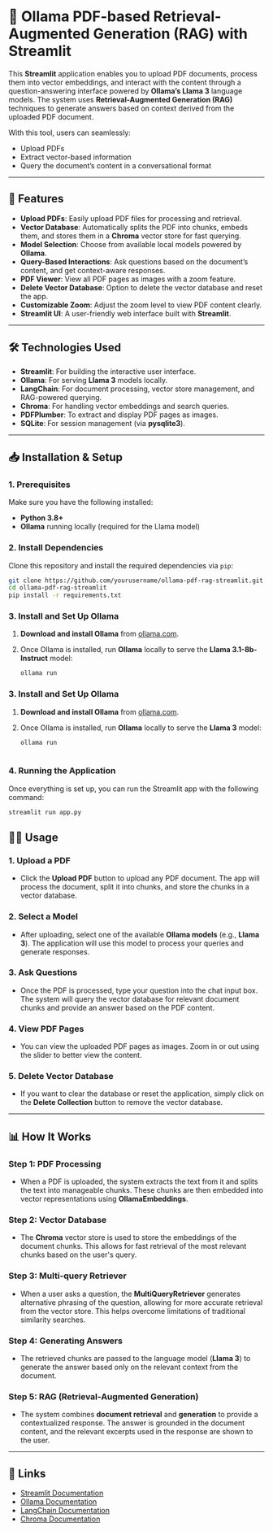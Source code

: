 # 🎈 Ollama PDF-based Retrieval-Augmented Generation (RAG) with Streamlit

This **Streamlit** application enables you to upload PDF documents, process them into vector embeddings, and interact with the content through a question-answering interface powered by **Ollama’s Llama 3** language models. The system uses **Retrieval-Augmented Generation (RAG)** techniques to generate answers based on context derived from the uploaded PDF document.

With this tool, users can seamlessly:
- Upload PDFs
- Extract vector-based information
- Query the document’s content in a conversational format

---

## 🚀 Features

- **Upload PDFs**: Easily upload PDF files for processing and retrieval.
- **Vector Database**: Automatically splits the PDF into chunks, embeds them, and stores them in a **Chroma** vector store for fast querying.
- **Model Selection**: Choose from available local models powered by **Ollama**.
- **Query-Based Interactions**: Ask questions based on the document’s content, and get context-aware responses.
- **PDF Viewer**: View all PDF pages as images with a zoom feature.
- **Delete Vector Database**: Option to delete the vector database and reset the app.
- **Customizable Zoom**: Adjust the zoom level to view PDF content clearly.
- **Streamlit UI**: A user-friendly web interface built with **Streamlit**.

---

## 🛠️ Technologies Used

- **Streamlit**: For building the interactive user interface.
- **Ollama**: For serving **Llama 3** models locally.
- **LangChain**: For document processing, vector store management, and RAG-powered querying.
- **Chroma**: For handling vector embeddings and search queries.
- **PDFPlumber**: To extract and display PDF pages as images.
- **SQLite**: For session management (via **pysqlite3**).

---

## 📥 Installation & Setup

### 1. Prerequisites

Make sure you have the following installed:

- **Python 3.8+**
- **Ollama** running locally (required for the Llama model)

### 2. Install Dependencies

Clone this repository and install the required dependencies via `pip`:

```bash
git clone https://github.com/yourusername/ollama-pdf-rag-streamlit.git
cd ollama-pdf-rag-streamlit
pip install -r requirements.txt
```
### 3. Install and Set Up Ollama

1. **Download and install Ollama** from [ollama.com](https://ollama.com/).
2. Once Ollama is installed, run **Ollama** locally to serve the **Llama 3.1-8b-Instruct** model:

   ```bash
   ollama run
   ```

### 3. Install and Set Up Ollama

1. **Download and install Ollama** from [ollama.com](https://ollama.com/).
2. Once Ollama is installed, run **Ollama** locally to serve the **Llama 3** model:

   ```bash
   ollama run
  

### 4. Running the Application

Once everything is set up, you can run the Streamlit app with the following command:

```bash
streamlit run app.py
```
## 🧑‍💻 Usage

### 1. Upload a PDF
- Click the **Upload PDF** button to upload any PDF document. The app will process the document, split it into chunks, and store the chunks in a vector database.

### 2. Select a Model
- After uploading, select one of the available **Ollama models** (e.g., **Llama 3**). The application will use this model to process your queries and generate responses.

### 3. Ask Questions
- Once the PDF is processed, type your question into the chat input box. The system will query the vector database for relevant document chunks and provide an answer based on the PDF content.

### 4. View PDF Pages
- You can view the uploaded PDF pages as images. Zoom in or out using the slider to better view the content.

### 5. Delete Vector Database
- If you want to clear the database or reset the application, simply click on the **Delete Collection** button to remove the vector database.

---

## 📊 How It Works

### **Step 1: PDF Processing**
- When a PDF is uploaded, the system extracts the text from it and splits the text into manageable chunks. These chunks are then embedded into vector representations using **OllamaEmbeddings**.

### **Step 2: Vector Database**
- The **Chroma** vector store is used to store the embeddings of the document chunks. This allows for fast retrieval of the most relevant chunks based on the user's query.

### **Step 3: Multi-query Retriever**
- When a user asks a question, the **MultiQueryRetriever** generates alternative phrasing of the question, allowing for more accurate retrieval from the vector store. This helps overcome limitations of traditional similarity searches.

### **Step 4: Generating Answers**
- The retrieved chunks are passed to the language model (**Llama 3**) to generate the answer based only on the relevant context from the document.

### **Step 5: RAG (Retrieval-Augmented Generation)**
- The system combines **document retrieval** and **generation** to provide a contextualized response. The answer is grounded in the document content, and the relevant excerpts used in the response are shown to the user.

---




## 🔗 Links

- [Streamlit Documentation](https://docs.streamlit.io/)
- [Ollama Documentation](https://ollama.com/docs)
- [LangChain Documentation](https://langchain.com/docs/)
- [Chroma Documentation](https://www.trychroma.com/docs)
